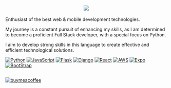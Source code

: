 <h1 align=center>
  <img src="https://readme-typing-svg.herokuapp.com?font=Fira+Code&weight=500&pause=1000&color=306998&random=false&width=435&lines=Hi+there%2C+my+name+is+James+Lima+%F0%9F%91%8B">
</h1>

Enthusiast of the best web & mobile development technologies.

My journey is a constant pursuit of enhancing my skills, as I am determined to become a proficient Full Stack developer, with a special focus on Python. 

I aim to develop strong skills in this language to create effective and efficient technological solutions.

[![Python](https://img.shields.io/badge/-python-306998?logo=python&logoColor=white&style=for-the-badge&labelColor=101010)]() 
[![JavaScript](https://img.shields.io/badge/-javascript-F7DF1E?logo=javascript&logoColor=white&style=for-the-badge&labelColor=101010)]() 
[![Flask](https://img.shields.io/badge/-flask-000000?logo=flask&logoColor=white&style=for-the-badge&labelColor=101010)]()
[![Django](https://img.shields.io/badge/-django-092E20?logo=django&logoColor=white&style=for-the-badge&labelColor=101010)]()
[![React](https://img.shields.io/badge/-react-7cc5d9?logo=react&logoColor=white&style=for-the-badge&labelColor=101010)]()
[![AWS](https://img.shields.io/badge/-aws-232F3E?logo=amazonwebservices&logoColor=white&style=for-the-badge&labelColor=101010)]()
[![Expo](https://img.shields.io/badge/-expo-000020?logo=expo&logoColor=white&style=for-the-badge&labelColor=101010)]()
[![BootStrap](https://img.shields.io/badge/-bootstrap-7952B3?logo=bootstrap&logoColor=white&style=for-the-badge&labelColor=101010)]()

##
[![buymeacoffee](https://img.shields.io/badge/-Rapouse-FFDD00?logo=buymeacoffee&logoColor=white&style=for-the-badge&labelColor=101010?link=https://www.linkedin.com/in/james-lima/)]()

<!--
**Rapouse/Rapouse** is a ✨ _special_ ✨ repository because its `README.md` (this file) appears on your GitHub profile.

Here are some ideas to get you started:

- 🔭 I’m currently working on ...
- 🌱 I’m currently learning ...
- 👯 I’m looking to collaborate on ...
- 🤔 I’m looking for help with ...
- 💬 Ask me about ...
- 📫 How to reach me: ...
- 😄 Pronouns: ...
- ⚡ Fun fact: ...
-->
